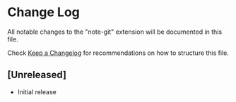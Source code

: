 # Change Log

All notable changes to the "note-git" extension will be documented in this file.

Check [Keep a Changelog](http://keepachangelog.com/) for recommendations on how to structure this file.

## [Unreleased]

- Initial release